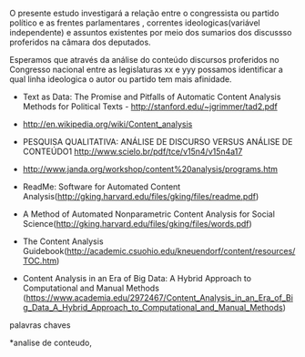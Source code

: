 
O presente estudo investigará a relação entre o congressista ou partido político  e as frentes parlamentares ,  correntes ideologicas(variável independente) e assuntos existentes por meio dos sumarios dos discussso proferidos na câmara dos deputados.


Esperamos que através da análise do conteúdo discursos proferidos no Congresso nacional entre as legislaturas xx e yyy possamos identificar a qual linha ideologica o autor ou partido tem mais afinidade.



* Text as Data: The Promise and Pitfalls of Automatic Content
Analysis Methods for Political Texts  - http://stanford.edu/~jgrimmer/tad2.pdf
* http://en.wikipedia.org/wiki/Content_analysis

* PESQUISA QUALITATIVA: ANÁLISE DE DISCURSO VERSUS ANÁLISE DE 
CONTEÚDO1 http://www.scielo.br/pdf/tce/v15n4/v15n4a17

* http://www.janda.org/workshop/content%20analysis/programs.htm

* ReadMe: Software for Automated Content Analysis(http://gking.harvard.edu/files/gking/files/readme.pdf)

* A Method of Automated Nonparametric Content Analysis for Social Science(http://gking.harvard.edu/files/gking/files/words.pdf)

* The Content Analysis Guidebook(http://academic.csuohio.edu/kneuendorf/content/resources/TOC.htm)

*  Content Analysis in an Era of Big Data: A Hybrid Approach to Computational and Manual Methods  (https://www.academia.edu/2972467/Content_Analysis_in_an_Era_of_Big_Data_A_Hybrid_Approach_to_Computational_and_Manual_Methods)



palavras chaves

*analise de conteudo, 
